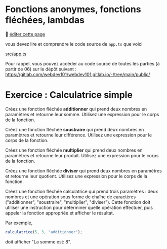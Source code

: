# Fonctions anonymes, fonctions fléchées, lambdas

:memo: [éditer cette page](https://gitlab.com/-/ide/project/webdev101/webdev101.gitlab.io/edit/main/-/public/07_anonymous_functions/README.md)

vous devez lire et comprendre le code source de `app.ts` que voici

[src/app.ts](src/app.ts ":include :type=code typescript")

Pour rappel, vous pouvez accéder au code source de toutes les parties (à partir de 06) sur le dépôt suivant : https://gitlab.com/webdev101/webdev101.gitlab.io/-/tree/main/public/

# Exercice : Calculatrice simple

Créez une fonction fléchée **additionner** qui prend deux nombres en paramètres et retourne leur somme. Utilisez une expression pour le corps de la fonction.

Créez une fonction fléchée **soustraire** qui prend deux nombres en paramètres et retourne leur différence. Utilisez une expression pour le corps de la fonction.

Créez une fonction fléchée **multiplier** qui prend deux nombres en paramètres et retourne leur produit. Utilisez une expression pour le corps de la fonction.

Créez une fonction fléchée **diviser** qui prend deux nombres en paramètres et retourne leur quotient. Utilisez une expression pour le corps de la fonction.

Créez une fonction fléchée calculatrice qui prend trois paramètres : deux nombres et une opération sous forme de chaîne de caractères ("additionner", "soustraire", "multiplier", "diviser"). Cette fonction doit utiliser une instruction pour déterminer quelle opération effectuer, puis appeler la fonction appropriée et afficher le résultat.

Par exemple,

```typescript
calculatrice(5, 3, "additionner");
```

doit afficher "La somme est: 8".
